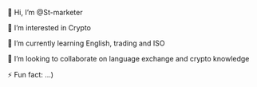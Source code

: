 👋 Hi, I’m @St-marketer

👀 I’m interested in Crypto

🌱 I’m currently learning English, trading and ISO

💞️ I’m looking to collaborate on language exchange and crypto knowledge

⚡ Fun fact: ...)
<!---
St-marketer/St-marketer is a ✨ special ✨ repository because its `README.md` (this file) appears on your GitHub profile.
You can click the Preview link to take a look at your changes.
--->
